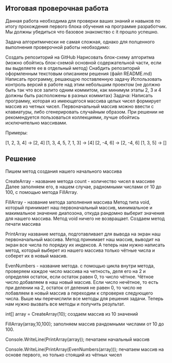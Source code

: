 ## Итоговая проверочная работа

Данная работа необходима для проверки ваших знаний и навыков по итогу прохождения первого блока обучения на программе разработчик. Мы должны убедиться что базовое знакомство с it прошло успешно.

Задача алгоритмически не самая сложная, однако для полценного выполнения проверочной работы необходимо:

Создать репозиторий на GitHub Нарисовать блок-схему алгоритма (можно обойтись блок-схемой основной содержательной части, если вы выделяете ее в отдельный метод) Снабдить репозиторий оформленным текстовым описанием решения (файл README.md) Написать программу, решающую поставленную задачу Использовать контроль версий в работе над этим небольшим проектом (не должно быть так что все залито одним коммитом, как минимум этапы 2, 3 и 4 должны быть расположены в разных коммитах) Задача: Написать программу, которая из имеющегося массива целых чисел формирует массив из четных чисел. Первоначальный массив можно ввести с клавиатуры, либо сгенерировать случайным образом. При решении не рекомендуется пользоваться коллекциями, лучше обойтись исключительно массивами.

Примеры:

[1, 2, 3, 4] -> [2, 4] [1, 3, 4, 5, 7, 1, 3] -> [4] [2, -4, 6] -> [2, -4, 6] [1, 3, 5] -> []

## Решение

Пишем метод создания нашего начального массива

CreateArray - название метода count - количество чисел в массиве Далее заполняем его, в нашем случае, радномными числами от 10 до 100, с помощью метода FillArray.

FillArray - название метода заполнения массива Метод типа void, который принимает наш первоначальный массив, минимальное и макимальное значение диапозона, откуда рандомно выберит значения для нашего массива. Метод void ничего не возвращает. Создаем метод печати массива

PrintArray название метода, подготавливает для вывода на экран наш первоначальный массива. Метод принимает наш массив, выводит на экран все числа по порядку их индексов. А теперь нам нужно написать метод, который выберет из нашего массива только чётные числа и соберет их в новый маасив.

EvenNumbers - название метода. с помощью цикла внутри метода, проверяем каждое число массива на четность, деля его на 2 и определяя остаток, если остаток равен 0, то число чётное. Чётное число добавляем в наш новый массив. Если число нечётное, то есть при делении на 2, остаток от деления не равен 0, то число не лобавляем в новый массив а переходим к спроверке следующего числа. Выше мы перечислили все методы для решения задачи. Теперь нам нужно вызвать все методы и получить результат.

int[] array = CreateArray(10); создаем массив из 10 значений

FillArray(array,10,100); заполняем массив рандомными числами от 10 до 100.

Console.WriteLine(PrintArray(array)); печатаем начальный массив

Console.WriteLine(PrintArray(EvenNumbers(array))); печатаем массив на основе первого, но только стоящий из чётных чисел